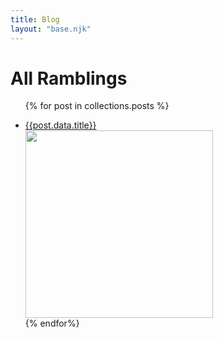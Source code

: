 ```yaml
---
title: Blog
layout: "base.njk"
---
```


All Ramblings
=============

<ul class='blog-list'>

{% for post in collections.posts %}
<div class='blog-card'>
<a class='post-link' href="{{post.url}}">
<li class='post-title'>{{post.data.title}}</li>
<img class='post-image' width="300px" src="{{post.data.baseURL}}{{post.data.thumbnail}}" alt="">
</a>
<br>
</div>
{% endfor%}